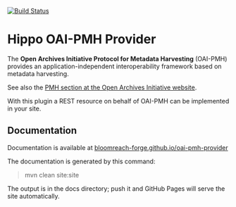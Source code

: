 [![Build Status](https://travis-ci.org/bloomreach-forge/oai-pmh-provider.svg?branch=develop)](https://travis-ci.org/bloomreach-forge/oai-pmh-provider)

# Hippo OAI-PMH Provider

The <strong>Open Archives Initiative Protocol for Metadata Harvesting</strong> (OAI-PMH) provides an application-independent 
interoperability framework based on metadata harvesting.
        
See also the [PMH section at the Open Archives Initiative website](http://www.openarchives.org/pmh/).

With this plugin a REST resource on behalf of OAI-PMH can be implemented in your site. 
       
## Documentation 

Documentation is available at [bloomreach-forge.github.io/oai-pmh-provider](https://bloomreach-forge.github.io/oai-pmh-provider)

The documentation is generated by this command:

 > mvn clean site:site
 
The output is in the docs directory; push it and GitHub Pages will serve the site automatically. 
